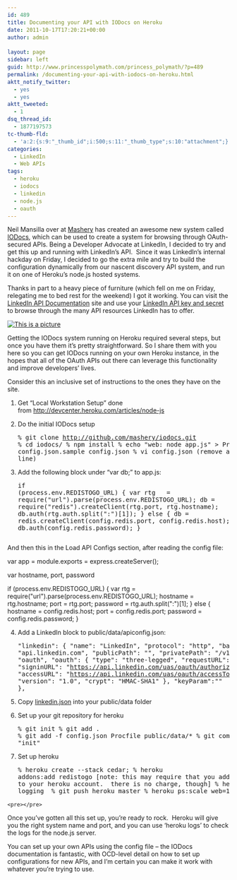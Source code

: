 ```yaml
---
id: 489
title: Documenting your API with IODocs on Heroku
date: 2011-10-17T17:20:21+00:00
author: admin

layout: page
sidebar: left
guid: http://www.princesspolymath.com/princess_polymath/?p=489
permalink: /documenting-your-api-with-iodocs-on-heroku.html
aktt_notify_twitter:
  - yes
  - yes
aktt_tweeted:
  - 1
dsq_thread_id:
  - 1877197573
tc-thumb-fld:
  - 'a:2:{s:9:"_thumb_id";i:500;s:11:"_thumb_type";s:10:"attachment";}'
categories:
  - LinkedIn
  - Web APIs
tags:
  - heroku
  - iodocs
  - linkedin
  - node.js
  - oauth
---
```

Neil Mansilla over at [Mashery](http://www.mashery.com) has created an awesome new system called [IODocs](https://github.com/mashery/iodocs), which can be used to create a system for browsing through OAuth-secured APIs. Being a Developer Advocate at LinkedIn, I decided to try and get this up and running with LinkedIn&#8217;s API.  Since it was LinkedIn&#8217;s internal hackday on Friday, I decided to go the extra mile and try to build the configuration dynamically from our nascent discovery API system, and run it on one of Heroku&#8217;s node.js hosted systems.

Thanks in part to a heavy piece of furniture (which fell on me on Friday, relegating me to bed rest for the weekend) I got it working. You can visit the [LinkedIn API Documentation](http://electric-meadow-1119.herokuapp.com/linkedin) site and use your [LinkedIn API key and secret](https://www.linkedin.com/secure/developer) to browse through the many API resources LinkedIn has to offer.

<a href="/assets/img/2011/10/companies.png" class="grouped_elements" rel="tc-fancybox-group489"><img alt="This is a picture" class="alignnone size-medium wp-image-500" title="companies" src="/assets/img/2011/10/companies-300x176.png" alt="This is a picture" width="300" height="176" srcset="/assets/img/2011/10/companies-300x176.png 300w, /assets/img/2011/10/companies.png 1008w" sizes="(max-width: 300px) 100vw, 300px" /></a>

Getting the IODocs system running on Heroku required several steps, but once you have them it&#8217;s pretty straightforward. So I share them with you here so you can get IODocs running on your own Heroku instance, in the hopes that all of the OAuth APIs out there can leverage this functionality and improve developers&#8217; lives.

Consider this an inclusive set of instructions to the ones they have on the site.

  1. Get &#8220;Local Workstation Setup&#8221; done from <http://devcenter.heroku.com/articles/node-js>
  2. Do the initial IODocs setup 
    <pre>% git clone http://github.com/mashery/iodocs.git
% cd iodocs/
% npm install
% echo "web: node app.js" &gt; Procfile
% cp config.json.sample config.json
% vi config.json (remove address line)</pre>

  3. Add the following block under &#8220;var db;&#8221; to app.js: 
    <pre>if (process.env.REDISTOGO_URL) {
   var rtg   = require("url").parse(process.env.REDISTOGO_URL);
   db = require("redis").createClient(rtg.port, rtg.hostname);
   db.auth(rtg.auth.split(":")[1]);
} else {
   db = redis.createClient(config.redis.port, config.redis.host);
   db.auth(config.redis.password);
}

And then this in the Load API Configs section, after reading the config file:

var app = module.exports = express.createServer();

var hostname, port, password

if (process.env.REDISTOGO_URL) {
    var rtg   = require("url").parse(process.env.REDISTOGO_URL);
    hostname = rtg.hostname;
    port = rtg.port;
    password = rtg.auth.split(":")[1];
} else {
    hostname = config.redis.host;
    port = config.redis.port;
    password = config.redis.password;
}


</pre>

  4. Add a LinkedIn block to public/data/apiconfig.json: 
    <pre>"linkedin": {
   "name": "LinkedIn",
   "protocol": "http",
   "baseURL": "api.linkedin.com",
   "publicPath": "",
   "privatePath": "/v1",
   "auth": "oauth",
   "oauth": {
      "type": "three-legged",
      "requestURL": "https://api.linkedin.com/uas/oauth/requestToken",
      "signinURL": "https://api.linkedin.com/uas/oauth/authorize?oauth_token=",
      "accessURL": "https://api.linkedin.com/uas/oauth/accessToken",
      "version": "1.0",
      "crypt": "HMAC-SHA1"
   },
   "keyParam":""
 },</pre>

  5. Copy [linkedin.json](http://www.princesspolymath.com/linkedin.json) into your public/data folder
  6. Set up your git repository for heroku 
    <pre>% git init
% git add .
% git add -f config.json Procfile public/data/*
% git commit -m "init"</pre>

  7. Set up heroku 
    <pre>% heroku create --stack cedar;
% heroku addons:add redistogo [note: this may require that you add a credit card to your heroku account.  there is no charge, though]
% heroku addons:add logging 
% git push heroku master
% heroku ps:scale web=1</pre>
    
    <pre></pre>

Once you&#8217;ve gotten all this set up, you&#8217;re ready to rock.  Heroku will give you the right system name and port, and you can use &#8216;heroku logs&#8217; to check the logs for the node.js server.

You can set up your own APIs using the config file &#8211; the IODocs documentation is fantastic, with OCD-level detail on how to set up configurations for new APIs, and I&#8217;m certain you can make it work with whatever you&#8217;re trying to use.

&nbsp;